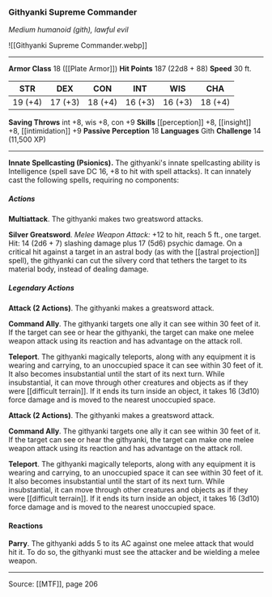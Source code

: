 ### Githyanki Supreme Commander
_Medium humanoid (gith), lawful evil_

![[Githyanki Supreme Commander.webp]]




---

**Armor Class** 18 ([[Plate Armor]])
**Hit Points** 187 (22d8 + 88)
**Speed** 30 ft.

| STR     | DEX     | CON     | INT     | WIS     | CHA     |
|---------|---------|---------|---------|---------|---------|
| 19 (+4) | 17 (+3) | 18 (+4) | 16 (+3) | 16 (+3) | 18 (+4) |

**Saving Throws** int +8, wis +8, con +9
**Skills** [[perception]] +8, [[insight]] +8, [[intimidation]] +9
**Passive Perception** 18
**Languages** Gith
**Challenge** 14 (11,500 XP)

---

**Innate Spellcasting (Psionics).** The githyanki's innate spellcasting ability is Intelligence (spell save DC 16, +8 to hit with spell attacks). It can innately cast the following spells, requiring no components:

##### Actions
**Multiattack**. The githyanki makes two greatsword attacks.

**Silver Greatsword**. _Melee Weapon Attack:_ +12 to hit, reach 5 ft., one target. Hit: 14 (2d6 + 7) slashing damage plus 17 (5d6) psychic damage. On a critical hit against a target in an astral body (as with the [[astral projection]] spell), the githyanki can cut the silvery cord that tethers the target to its material body, instead of dealing damage.

##### Legendary Actions
**Attack (2 Actions)**. The githyanki makes a greatsword attack.

**Command Ally**. The githyanki targets one ally it can see within 30 feet of it. If the target can see or hear the githyanki, the target can make one melee weapon attack using its reaction and has advantage on the attack roll.

**Teleport**. The githyanki magically teleports, along with any equipment it is wearing and carrying, to an unoccupied space it can see within 30 feet of it. It also becomes insubstantial until the start of its next turn. While insubstantial, it can move through other creatures and objects as if they were [[difficult terrain]]. If it ends its turn inside an object, it takes 16 (3d10) force damage and is moved to the nearest unoccupied space.

**Attack (2 Actions)**. The githyanki makes a greatsword attack.

**Command Ally**. The githyanki targets one ally it can see within 30 feet of it. If the target can see or hear the githyanki, the target can make one melee weapon attack using its reaction and has advantage on the attack roll.

**Teleport**. The githyanki magically teleports, along with any equipment it is wearing and carrying, to an unoccupied space it can see within 30 feet of it. It also becomes insubstantial until the start of its next turn. While insubstantial, it can move through other creatures and objects as if they were [[difficult terrain]]. If it ends its turn inside an object, it takes 16 (3d10) force damage and is moved to the nearest unoccupied space.

#### Reactions
**Parry**. The githyanki adds 5 to its AC against one melee attack that would hit it. To do so, the githyanki must see the attacker and be wielding a melee weapon.


---

Source: [[MTF]], page 206